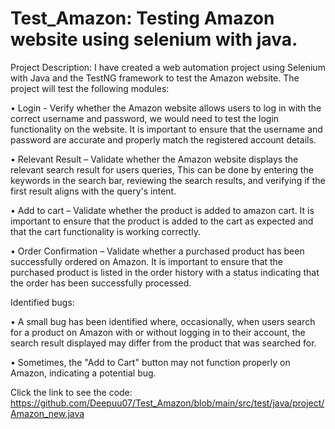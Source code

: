 # Test_Amazon: Testing Amazon website using selenium with java.
Project Description: I have created a web automation project using Selenium with Java and the TestNG framework to test the Amazon website. The project will test the following modules:

•	Login - Verify whether the Amazon website allows users to log in with the correct username and password, we would need to test the login functionality on the website. It is important to ensure that the username and password are accurate and properly match the registered account details.

•	Relevant Result – Validate whether the Amazon website displays the relevant search result for users queries, This can be done by entering the keywords in the search bar, reviewing the search results, and verifying if the first result aligns with the query's intent.

•	Add to cart – Validate whether the product is added to amazon cart. It is important to ensure that the product is added to the cart as expected and that the cart functionality is working correctly.

•	Order Confirmation – Validate whether a purchased product has been successfully ordered on Amazon. It is important to ensure that the purchased product is listed in the order history with a status indicating that the order has been successfully processed.

Identified bugs:

•	A small bug has been identified where, occasionally, when users search for a product on Amazon with or without logging in to their account, the search result displayed may differ from the product that was searched for.

•	Sometimes, the "Add to Cart" button may not function properly on Amazon, indicating a potential bug.


Click the link to see the code: 
https://github.com/Deepuu07/Test_Amazon/blob/main/src/test/java/project/Amazon_new.java
